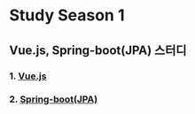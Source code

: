 # Study Season 1

## Vue.js, Spring-boot(JPA) 스터디

### 1. [Vue.js](./vue/)
### 2. [Spring-boot(JPA)](./spring/)
